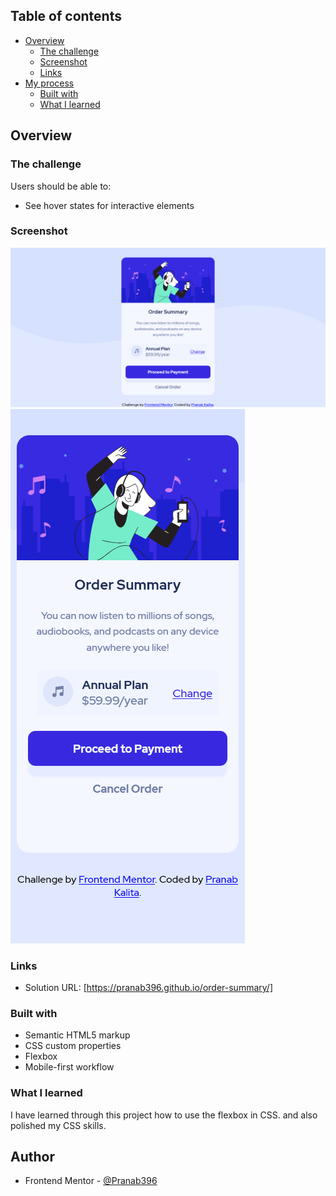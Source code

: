 ## Table of contents

- [Overview](#overview)
  - [The challenge](#the-challenge)
  - [Screenshot](#screenshot)
  - [Links](#links)
- [My process](#my-process)
  - [Built with](#built-with)
  - [What I learned](#what-i-learned)

## Overview

### The challenge

Users should be able to:

- See hover states for interactive elements

### Screenshot

![](./my_solution/desktop.png)
![](./my_solution/mobile.png)


### Links

- Solution URL: [https://pranab396.github.io/order-summary/]

### Built with

- Semantic HTML5 markup
- CSS custom properties
- Flexbox
- Mobile-first workflow

### What I learned

I have learned through this project how to use the flexbox in CSS.
and also polished my CSS skills.

## Author

- Frontend Mentor - [@Pranab396](https://www.frontendmentor.io/profile/@Pranab396)

